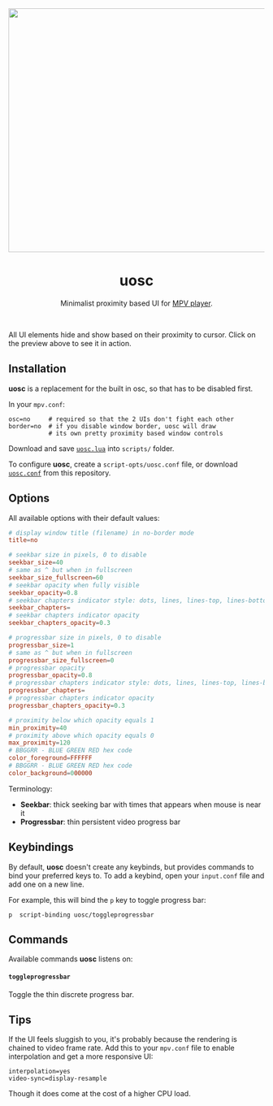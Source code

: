 <div align="center">
	<a href="https://darsain.github.io/uosc/preview.webm"><img src="https://darsain.github.io/uosc/preview.png" width="854" height="480"></a>
	<h1>uosc</h1>
	<p>
		Minimalist proximity based UI for <a href="https://mpv.io">MPV player</a>.
	</p>
	<br>
</div>

All UI elements hide and show based on their proximity to cursor. Click on the preview above to see it in action.

## Installation

**uosc** is a replacement for the built in osc, so that has to be disabled first.

In your `mpv.conf`:

```config
osc=no     # required so that the 2 UIs don't fight each other
border=no  # if you disable window border, uosc will draw
           # its own pretty proximity based window controls
```

Download and save [`uosc.lua`](https://raw.githubusercontent.com/darsain/uosc/master/uosc.lua) into `scripts/` folder.

To configure **uosc**, create a `script-opts/uosc.conf` file, or download [`uosc.conf`](https://raw.githubusercontent.com/darsain/uosc/master/uosc.conf) from this repository.

## Options

All available options with their default values:

```conf
# display window title (filename) in no-border mode
title=no

# seekbar size in pixels, 0 to disable
seekbar_size=40
# same as ^ but when in fullscreen
seekbar_size_fullscreen=60
# seekbar opacity when fully visible
seekbar_opacity=0.8
# seekbar chapters indicator style: dots, lines, lines-top, lines-bottom
seekbar_chapters=
# seekbar chapters indicator opacity
seekbar_chapters_opacity=0.3

# progressbar size in pixels, 0 to disable
progressbar_size=1
# same as ^ but when in fullscreen
progressbar_size_fullscreen=0
# progressbar opacity
progressbar_opacity=0.8
# progressbar chapters indicator style: dots, lines, lines-top, lines-bottom
progressbar_chapters=
# progressbar chapters indicator opacity
progressbar_chapters_opacity=0.3

# proximity below which opacity equals 1
min_proximity=40
# proximity above which opacity equals 0
max_proximity=120
# BBGGRR - BLUE GREEN RED hex code
color_foreground=FFFFFF
# BBGGRR - BLUE GREEN RED hex code
color_background=000000
```

Terminology:
- **Seekbar**: thick seeking bar with times that appears when mouse is near it
- **Progressbar**: thin persistent video progress bar

## Keybindings

By default, **uosc** doesn't create any keybinds, but provides commands to bind your preferred keys to. To add a keybind, open your `input.conf` file and add one on a new line.

For example, this will bind the `p` key to toggle progress bar:

```
p  script-binding uosc/toggleprogressbar
```

## Commands

Available commands **uosc** listens on:

#### `toggleprogressbar`

Toggle the thin discrete progress bar.

## Tips

If the UI feels sluggish to you, it's probably because the rendering is chained to video frame rate. Add this to your `mpv.conf` file to enable interpolation and get a more responsive UI:

```
interpolation=yes
video-sync=display-resample
```

Though it does come at the cost of a higher CPU load.
